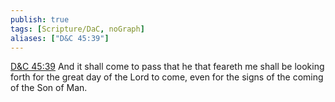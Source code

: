 ```yaml
---
publish: true
tags: [Scripture/DaC, noGraph]
aliases: ["D&C 45:39"]
---
```

[D&C 45:39](https://churchofjesuschrist.org/study/scriptures/dc-testament/dc/45?lang=eng&id=p39#p39) And it shall come to pass that he that feareth me shall be looking forth for the great day of the Lord to come, even for the signs of the coming of the Son of Man.
